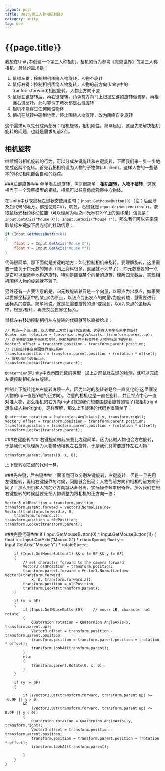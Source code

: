 ```yaml
---
layout: post
title: Unity第三人称相机构建0
category: unity
tag: dev
---
```


{{page.title}}
==============

我想在Unity中创建一个第三人称相机，相机的行为参考《魔兽世界》的第三人称相机，具体的需求是：

1. 鼠标左键：控制相机围绕人物旋转，人物不旋转
2. 鼠标右键：控制相机围绕人物旋转，人物的前方向(Unity中的tranform.forward)相应旋转，人物上方向不变
3. 鼠标左键旋转后，再右键旋转，角色前方向马上根据左键的旋转做调整，再根据右键旋转，此时等价于两次都是右键旋转
4. 相机不能穿过任何刚性物体
5. 相机在旋转中碰到地面，停止围绕人物旋转，改为围绕自身旋转

这个需求可以先分成两部分：相机旋转，相机刚性。简单起见，这里先来解决相机旋转的问题，也就是需求的前3点。

相机旋转
-------------
继续细分相机旋转的行为，可以分成左键旋转和右键旋转，下面我们来一步一步地完成这两个旋转。首先我把相机设为人物的子物体(children)，这样人物的一些基本的移动相机都会自动的跟踪。

###左键旋转###
单单看左键旋转，需求很简单：**相机旋转，人物不旋转**，这就相当于一个观察模型的相机，相机可以任意角度观察中心物体。

在Unity中获取鼠标左键状态使用语句：`Input.GetMouseButton(0)`（注：后面涉及到代码的地方，都是使用C#），明显，右键就是`Input.GetMouseButton(1)`。获取鼠标光标的移动位置（可以理解为帧之间光标在X-Y上的偏移量）信息是：`Input.GetAxis("Mouse X"); Input.GetAxis("Mouse Y")`。那么我们可以先来获取鼠标左键按下后光标的移动信息：


```C#
if (Input.GetMouseButton(0))
{
    float x = Input.GetAxis("Mouse X");
    float y = Input.GetAxis("Mouse Y");
}
```

 
代码很简单，那下面就是关键的地方：如何控制相机来旋转。要理解旋转，这里需要一些关于四元数的知识（网上资料很多，这里就不列举了），四元数重要的一点是它可以很简单地构造旋转，特别是围绕某个向量的旋转，理解四元数后，实现相机围绕人物的旋转就不难了。

另外还有一点要注意的是，四元数旋转轴只是一个向量，以原点为出发点，如果要以世界坐标系中的某点`O`为原点，以该点为出发点的向量`V`为旋转轴，就需要进行坐标系的变换，简单地说，就是把需要旋转的点`P`变换到，以`O`为原点的坐标系中，根据`V`旋转，再变换会世界坐标系。

鼠标左右移动控制相机左右旋转的代码就可以直接给出：

	// 构造一个四元数，以人物的上方向(up)为旋转轴，这是在人物坐标系中的旋转
    Quaternion rotation = Quaternion.AngleAxis(x, transform.parent.up);
    // 这里做的就是坐标系的变换，把相机的世界坐标变换到人物坐标系下的坐标	
    Vector3 offset = transform.position - transform.parent.position;
    // 计算旋转并变换回世界坐标系中
    transform.position = transform.parent.position + (rotation * offset);
    // 调整相机的视角中心
    transform.LookAt(transform.parent);	

`Quaternion`是Unity中表示四元数的类型，加上之前鼠标左键的检测，就可以完成左键控制相机左右旋转。

控制上下旋转比左右旋转麻烦一点，因为此时的旋转轴是会一直变化的(这里假设人物的up一直是Y轴的正方向)。注意的相机也是一直在旋转，并且视点中心一直对准人物，那么相机的右方向(right)就是我们想要围绕着旋转的轴了(把相机right想象成人物的right)，这样理解，那么上下旋转的代码也很简单了：

    Quaternion rotation = Quaternion.AngleAxis(-y, transform.right);
    Vector3 offset = transform.position - transform.parent.position;
    transform.position = transform.parent.position + (rotation * offset);
    transform.LookAt(transform.parent);

###右键旋转###
右键旋转做起来要比左键简单，因为此时人物也会左右旋转，于是我们可以理解为人物带动相机左右旋转，于是我们只需要旋转左右人物：

    transform.parent.Rotate(0, x, 0);

上下旋转跟左键的代码一样。

###先左键，后右键###
上面虽然可以分别左键旋转，右键旋转，但是一旦先用左键旋转，再用右键操作的时候，问题就会出现：人物的前方向和相机的前方向不同了！那么相机和人物的正方向就从此分离，实际操作起来很奇怪。那么我们在用右键旋转的时候就要先把人物调整为跟相机的正方向一致：

    Vector3 oldPosition = transform.position;
    transform.parent.forward = Vector3.Normalize(new Vector3(transform.forward.x, 0, 
    	transform.forward.z));
    transform.position = oldPosition;
    transform.LookAt(transform.parent);

###完整代码###
	if (Input.GetMouseButton(0) ^ Input.GetMouseButton(1))
	{
	    float x = Input.GetAxis("Mouse X") * rotateSpeed;
	    float y = Input.GetAxis("Mouse Y") * rotateSpeed;

	    if (Input.GetMouseButton(1) && x != 0F && y != 0F)
	    {
	        // set character forward to the camera forward
	        Vector3 oldPosition = transform.position;
	        transform.parent.forward = Vector3.Normalize(new Vector3(transform.forward.
	        	x, 0, transform.forward.z));
	        transform.position = oldPosition;
	        transform.LookAt(transform.parent);
	    }

	    if (x != 0F)
	    {
	        if (Input.GetMouseButton(0))    // mouse LB, character not rotate
	        {
	            Quaternion rotation = Quaternion.AngleAxis(x, transform.parent.up);
	            Vector3 offset = transform.position - transform.parent.position;
	            transform.position = transform.parent.position + (rotation * offset);
	            transform.LookAt(transform.parent);
	        }
	        else
	        {
	            transform.parent.Rotate(0, x, 0);
	        }
	    }

	    if (y != 0F)
	    {

	        if ((Vector3.Dot(transform.forward, transform.parent.up) >= -0.9F || y > 0) 
	        &&
	            (Vector3.Dot(transform.forward, transform.parent.up) <= 0.9F || y < 0))
	        {
	            Quaternion rotation = Quaternion.AngleAxis(-y, transform.right);
	            Vector3 offset = transform.position - transform.parent.position;
	            transform.position = transform.parent.position + (rotation * offset);
	            transform.LookAt(transform.parent);

	        }
	    }
	}
